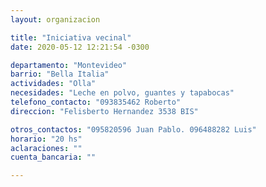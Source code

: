 ```yaml
---
layout: organizacion

title: "Iniciativa vecinal"
date: 2020-05-12 12:21:54 -0300

departamento: "Montevideo"
barrio: "Bella Italia"
actividades: "Olla"
necesidades: "Leche en polvo, guantes y tapabocas"
telefono_contacto: "093835462 Roberto"
direccion: "Felisberto Hernandez 3538 BIS"

otros_contactos: "095820596 Juan Pablo. 096488282 Luis"
horario: "20 hs"
aclaraciones: ""
cuenta_bancaria: ""

---
```

